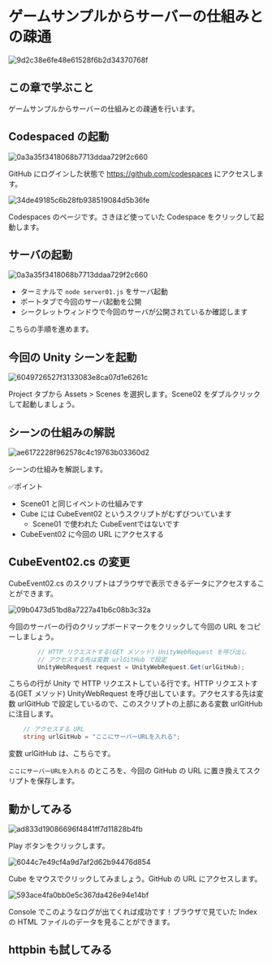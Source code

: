 # ゲームサンプルからサーバーの仕組みとの疎通

![9d2c38e6fe48e61528f6b2d34370768f](https://i.gyazo.com/9d2c38e6fe48e61528f6b2d34370768f.png)

## この章で学ぶこと

ゲームサンプルからサーバーの仕組みとの疎通を行います。

## Codespaced の起動

![0a3a35f3418068b7713ddaa729f2c660](https://i.gyazo.com/0a3a35f3418068b7713ddaa729f2c660.png)

GitHub にログインした状態で https://github.com/codespaces にアクセスします。

![34de49185c6b28fb938519084d5b36fe](https://i.gyazo.com/34de49185c6b28fb938519084d5b36fe.png)

Codespaces のページです。さきほど使っていた Codespace をクリックして起動します。

## サーバの起動

![0a3a35f3418068b7713ddaa729f2c660](https://i.gyazo.com/0a3a35f3418068b7713ddaa729f2c660.png)

- ターミナルで `node server01.js` をサーバ起動
- ポートタブで今回のサーバ起動を公開
- シークレットウィンドウで今回のサーバが公開されているか確認します

こちらの手順を進めます。

## 今回の Unity シーンを起動

![6049726527f3133083e8ca07d1e6261c](https://i.gyazo.com/6049726527f3133083e8ca07d1e6261c.png)

Project タブから Assets > Scenes を選択します。Scene02 をダブルクリックして起動しましょう。

## シーンの仕組みの解説

![ae6172228f962578c4c19763b03360d2](https://i.gyazo.com/ae6172228f962578c4c19763b03360d2.png)

シーンの仕組みを解説します。

✅ポイント
- Scene01 と同じイベントの仕組みです
- Cube には CubeEvent02 というスクリプトがむずびついています
  - Scene01 で使われた CubeEventではないです
- CubeEvent02 に今回の URL にアクセスする

## CubeEvent02.cs の変更

CubeEvent02.cs のスクリプトはブラウザで表示できるデータにアクセスすることができます。

![09b0473d51bd8a7227a41b6c08b3c32a](https://i.gyazo.com/09b0473d51bd8a7227a41b6c08b3c32a.png)

今回のサーバーの行のクリップボードマークをクリックして今回の URL をコピーしましょう。

```csharp
        // HTTP リクエストする(GET メソッド) UnityWebRequest を呼び出し
        // アクセスする先は変数 urlGitHub で設定
        UnityWebRequest request = UnityWebRequest.Get(urlGitHub);
```

こちらの行が Unity で HTTP リクエストしている行です。HTTP リクエストする(GET メソッド) UnityWebRequest を呼び出しています。アクセスする先は変数 urlGitHub で設定しているので、このスクリプトの上部にある変数 urlGitHub に注目します。

```csharp
    // アクセスする URL
    string urlGitHub = "ここにサーバーURLを入れる";
```

変数 urlGitHub は、こちらです。

`ここにサーバーURLを入れる` のところを、今回の GitHub の URL に置き換えてスクリプトを保存します。

## 動かしてみる

![ad833d19086696f4841ff7d11828b4fb](https://i.gyazo.com/ad833d19086696f4841ff7d11828b4fb.png)

Play ボタンをクリックします。

![6044c7e49cf4a9d7af2d62b94476d854](https://i.gyazo.com/6044c7e49cf4a9d7af2d62b94476d854.png)

Cube をマウスでクリックしてみましょう。GitHub の URL にアクセスします。

![593ace4fa0bb0e5c367da426e94e14bf](https://i.gyazo.com/593ace4fa0bb0e5c367da426e94e14bf.png)

Console でこのようなログが出てくれば成功です！ブラウザで見ていた Index の HTML ファイルのデータを見ることができます。

## httpbin も試してみる